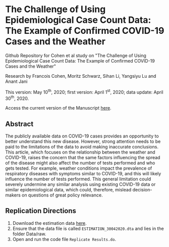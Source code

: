 # The Challenge of Using Epidemiological Case Count Data: The Example of Confirmed COVID-19 Cases and the Weather
Github Repository for Cohen et al study on "The Challenge of Using Epidemiological Case Count Data: The Example of Confirmed COVID-19 Cases and the Weather"

Research by Francois Cohen, Moritz Schwarz, Sihan Li, Yangsiyu Lu and Anant Jani

This version: May 10<sup>th</sup>, 2020; first version: April 1<sup>st</sup>, 2020; data update: April 30<sup>th</sup>, 2020.

Access the current version of the Manuscript [here](https://github.com/moritzpschwarz/COVID-19-weather-Oxford/blob/master/Cohen%20et%20al%202020%20-%20The%20Challenge%20of%20Using%20Epidemiological%20Case%20Count%20Data%20-%20The%20Example%20of%20Confirmed%20COVID-19%20Cases%20and%20the%20Weather.pdf).

## Abstract
The publicly available data on COVID-19 cases provides an opportunity to better understand this new disease. However, strong attention needs to be paid to the limitations of the data to avoid making inaccurate conclusions. This article, which focuses on the relationship between the weather and COVID-19, raises the concern that the same factors influencing the spread of the disease might also affect the number of tests performed and who gets tested. For example, weather conditions impact the prevalence of respiratory diseases with symptoms similar to COVID-19, and this will likely influence the number of tests performed. This general limitation could severely undermine any similar analysis using existing COVID-19 data or similar epidemiological data, which could, therefore, mislead decision-makers on questions of great policy relevance.

## Replication Directions

1. Download the estimation data [here](https://unioxfordnexus-my.sharepoint.com/:u:/g/personal/spet4251_ox_ac_uk/EQc-DqwPJQBAnEeQEtf_L24BaCyHi-Vhin-CuuvdfYTvYA?e=y5yXMS). 
2. Ensure that the data file is called ```ESTIMATION_30042020.dta``` and lies in the folder Data/raw. 
3. Open and run the code file ```Replicate Results.do```.
